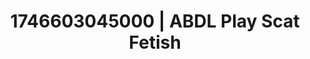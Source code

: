 ---
categories:
- Alt aesthetic girls
- Erotic audiobooks
- AI-generated
- Cosplay
- Deep intimacy
- Moonlit passion
- ASMR
- Dirty mind games
image: /assets/images/1746603045000.jpg
layout: post
seo:
  description: Featured content with exclusive ABDL Play, Scat Fetish. HD images available.
  keywords: ABDL Play, Scat Fetish
  og_image: /assets/images/1746603045000.jpg
  schema_type: VisualArtwork
tags:
- ABDL Play
- Scat Fetish
- '#1746603045000'
title: 1746603045000 | ABDL Play Scat Fetish
---